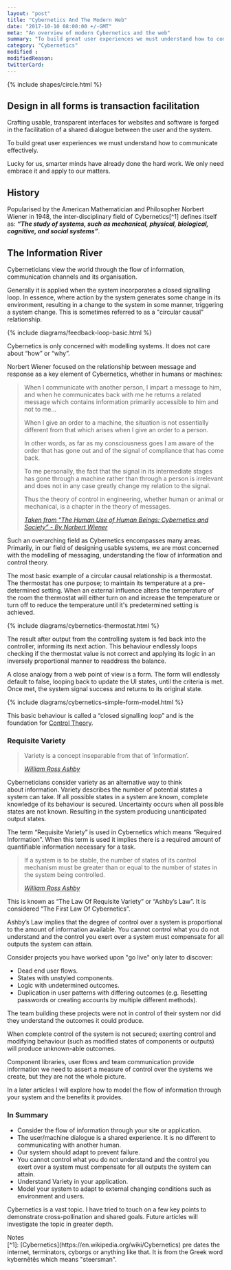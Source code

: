 ```yaml
---
layout: "post"
title: "Cybernetics And The Modern Web"
date: "2017-10-10 08:00:00 +/-GMT"
meta: "An overview of modern Cybernetics and the web"
summary: "To build great user experiences we must understand how to communicate effectively"
category: "Cybernetics"
modified :
modifiedReason:
twitterCard:
---
```


{% include shapes/circle.html %}

## Design in all forms is transaction facilitation

Crafting usable, transparent interfaces for websites and software is forged in the facilitation of a shared dialogue between the user and the system.

To build great user experiences we must understand how to communicate effectively.

Lucky for us, smarter minds have already done the hard work. We only need embrace it and apply to our matters.

## History

Popularised by the American Mathematician and Philosopher Norbert Wiener in 1948, the inter-disciplinary field of Cybernetics[^1] defines itself as: ***“The study of systems, such as mechanical, physical, biological, cognitive, and social systems”***.

## The Information River

Cyberneticians view the world through the flow of information, communication channels and its organisation.

Generally it is applied when the system incorporates a closed signalling loop. In essence, where action by the system generates some change in its environment, resulting in a change to the system in some manner, triggering a system change. This is sometimes referred to as a "circular causal" relationship.

{% include diagrams/feedback-loop-basic.html %}

Cybernetics is only concerned with modelling systems. It does not care about “how” or “why”.

Norbert Wiener focused on the relationship between message and response as a key element of Cybernetics, whether in humans or machines:

<blockquote>
    <p>When I communicate with another person, I impart a message to him, and when he communicates back with me he returns a related message which contains information primarily accessible to him and not to me… </p>
    <p>When I give an order to a machine, the situation is not essentially different from that which arises when I give an order to a person.</p>
    <p>In other words, as far as my consciousness goes I am aware of the order that has gone out and of the signal of compliance that has come back.</p>
    <p>To me personally, the fact that the signal in its intermediate stages has gone through a machine rather than through a person is irrelevant and does not in any case greatly change my relation to the signal.</p>
    <p>Thus the theory of control in engineering, whether human or animal or mechanical, is a chapter in the theory of messages.</p>
    <footer>
       <cite><a href="https://en.wikipedia.org/wiki/Norbert_Wiener">Taken from “The Human Use of Human Beings: Cybernetics and Society” - By Norbert Wiener</a></cite>
    </footer>
</blockquote>

Such an overarching field as Cybernetics encompasses many areas. Primarily, in our field of designing usable systems, we are most concerned with the modelling of messaging, understanding the flow of information and control theory.

The most basic example of a circular causal relationship is a thermostat. The thermostat has one purpose; to maintain its temperature at a pre-determined setting. When an external influence alters the temperature of the room the thermostat will either turn on and increase the temperature or turn off to reduce the temperature until it's predetermined setting is achieved.

{% include diagrams/cybernetics-thermostat.html %}

The result after output from the controlling system is fed back into the controller, informing its next action. This behaviour endlessly loops checking if the thermostat value is not correct and applying its logic in an inversely proportional manner to readdress the balance.

A close analogy from a web point of view is a form. The form will endlessly default to false, looping back to update the UI states, until the criteria is met. Once met, the system signal success and returns to its original state.

{% include diagrams/cybernetics-simple-form-model.html %}

This basic behaviour is called a “closed signalling loop” and is the foundation for [Control Theory](https://en.wikipedia.org/wiki/Control_theory).

### Requisite Variety

<blockquote>
    <p>Variety is a concept inseparable from that of ‘information’.</p>
    <footer>
        <cite><a href="https://firstlaw.wordpress.com/2011/10/18/ashbys-law/">William Ross Ashby</a></cite>
    </footer>
</blockquote>

Cyberneticians consider variety as an alternative way to think about information. Variety describes the number of potential states a system can take. If all possible states in a system are known, complete knowledge of its behaviour is secured. Uncertainty occurs when all possible states are not known. Resulting in the system producing unanticipated output states.

The term “Requisite Variety” is used in Cybernetics which means “Required Information”. When this term is used it implies there is a required amount of quantifiable information necessary for a task.

<blockquote>
    <p>If a system is to be stable, the number of states of its control mechanism must be greater than or equal to the number of states in the system being controlled.</p>
    <footer>
        <cite><a href="https://en.wikipedia.org/wiki/W._Ross_Ashby">William Ross Ashby</a></cite>
    </footer>
</blockquote>

This is known as “The Law Of Requisite Variety” or “Ashby’s Law”. It is considered “The First Law Of Cybernetics”.

Ashby’s Law implies that the degree of control over a system is proportional to the amount of information available. You cannot control what you do not understand and the control you exert over a system must compensate for all outputs the system can attain.

Consider projects you have worked upon "go live" only later to discover:

- Dead end user flows.
- States with unstyled components.
- Logic with undetermined outcomes.
- Duplication in user patterns with differing outcomes (e.g. Resetting passwords or creating accounts by multiple different methods).

The team building these projects were not in control of their system nor did they understand the outcomes it could produce.

When complete control of the system is not secured; exerting control and modifying behaviour (such as modified states of components or outputs) will produce unknown-able outcomes.

Component libraries, user flows and team communication provide information we need to assert a measure of control over the systems we create, but they are not the whole picture.

In a later articles I will explore how to model the flow of information through your system and the benefits it provides.

### In Summary

- Consider the flow of information through your site or application.
- The user/machine dialogue is a shared experience. It is no different to communicating with another human.
- Our system should adapt to prevent failure.
- You cannot control what you do not understand and the control you exert over a system must compensate for all outputs the system can attain.
- Understand Variety in your application.
- Model your system to adapt to external changing conditions such as environment and users.

Cybernetics is a vast topic. I have tried to touch on a few key points to demonstrate cross-pollination and shared goals. Future articles  will investigate the topic in greater depth.

<div class="f-mono black f7 ttu" data-type="notes"><span>Notes</span></div>
[^1]: [Cybernetics](https://en.wikipedia.org/wiki/Cybernetics) pre dates the internet, terminators, cyborgs or anything like that. It is from the Greek word kybernētēs which means "steersman".
